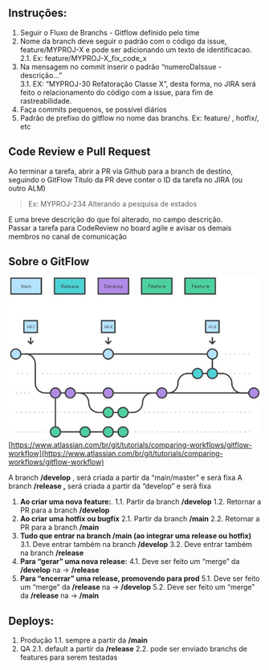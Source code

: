 
## **Instruções:**

1. Seguir o Fluxo de Branchs - Gitflow definido pelo time  
2. Nome da branch deve seguir o padrão com o código da issue, feature/MYPROJ-X e pode ser adicionando um texto de identificacao. 
2.1. Ex: feature/MYPROJ-X_fix_code_x
3. Na mensagem no commit inserir o padrão “numeroDaIssue - descrição...”  
3.1. EX: “MYPROJ-30 Refatoração Classe X”, desta forma, no JIRA será feito o relacionamento do código com a issue, para fim de rastreabilidade.
4. Faça commits pequenos, se possível diários
5. Padrão de prefixo do gitflow no nome das branchs. Ex: feature/ , hotfix/, etc

## **Code Review e Pull Request**

Ao terminar a tarefa, abrir a PR via Github para a branch de destino, seguindo o GitFlow
Titulo da PR deve conter o ID da tarefa no JIRA (ou outro ALM)  

> Ex: MYPROJ-234 Alterando a pesquisa de estados  
  
E uma breve descrição do que foi alterado, no campo descrição.  
Passar a tarefa para CodeReview no board agile e avisar os demais membros no canal de comunicação

## **Sobre o GitFlow**
![Gitflow](./gitflow.jpg)
[https://www.atlassian.com/br/git/tutorials/comparing-workflows/gitflow-workflow](https://www.atlassian.com/br/git/tutorials/comparing-workflows/gitflow-workflow)

A branch **/develop** , será criada a partir da “main/master” e será fixa
A branch **/release ,** será criada a partir da “develop” e será fixa

1. **Ao criar uma nova feature:**.
  1.1. Partir da branch **/develop**
  1.2. Retornar a PR para a branch **/develop**
2. **Ao criar uma hotfix ou bugfix**
  2.1. Partir da branch **/main**
  2.2. Retornar a PR para a branch **/main**     
3. **Tudo que entrar na branch /main (ao integrar uma release ou hotfix)**
  3.1. Deve entrar também na branch **/develop**
  3.2. Deve entrar também na branch **/release**      
4. **Para “gerar” uma nova release:**
  4.1.  Deve ser feito um “merge” da **/develop** na → **/release**     
5. **Para “encerrar” uma release, promovendo para prod**
  5.1. Deve ser feito um “merge” da **/release** na → **/develop**
  5.2. Deve ser feito um “merge” da **/release** na → **/main**

## **Deploys:**

1. Produção
1.1.  sempre a partir da **/main**  
2. QA
2.1. default a partir da **/release**
2.2. pode ser enviado branchs de features para serem testadas
